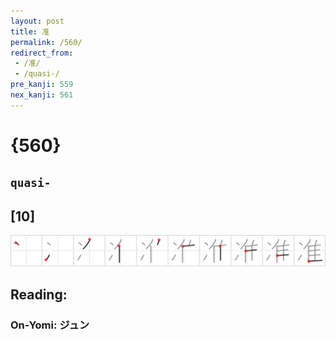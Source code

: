 ```yaml
---
layout: post
title: 准
permalink: /560/
redirect_from:
 - /准/
 - /quasi-/
pre_kanji: 559
nex_kanji: 561
---
```


# {560}

## `quasi-`

## [10]

<div class="stroke"><img src="../images/E58786.png" /></div>

## Reading:

### On-Yomi: ジュン
